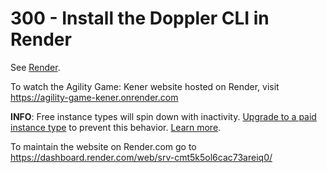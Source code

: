 # 300 - Install the Doppler CLI in Render

See [Render](https://docs.doppler.com/docs/render).


To watch the Agility Game: Kener website hosted on Render, visit https://agility-game-kener.onrender.com

**INFO**: Free instance types will spin down with inactivity. [Upgrade to a paid instance type](https://dashboard.render.com/web/srv-cmt5k5ol6cac73areiq0/plan) to prevent this behavior. [Learn more](https://docs.render.com/free).

To maintain the website on Render.com go to https://dashboard.render.com/web/srv-cmt5k5ol6cac73areiq0/
